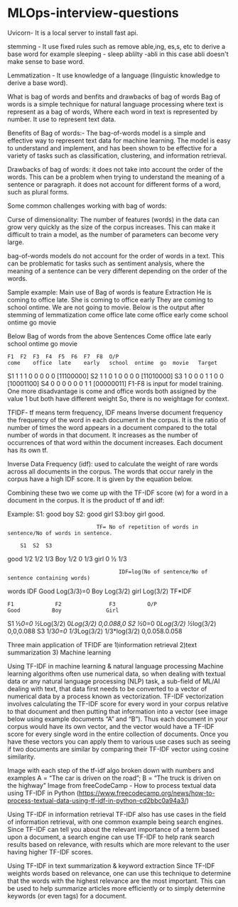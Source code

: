 # MLOps-interview-questions
Uvicorn- It is a local server to install fast api.

stemming - It use fixed rules such as remove able,ing, es,s, etc to derive a base word
   for example sleeping - sleep
               ablilty -abli in this case abli doesn't make sense to base word.
               
Lemmatization - It use knowledge of a language (linguistic knowledge to derive a base word).

What is bag of words and benfits and drawbacks of bag of words
Bag of words is a simple technique for natural language processing where text is represent as a bag of words, Where each word in text is represented by number.
It use to represent text data.

Benefits of Bag of words:-
The bag-of-words model is a simple and effective way to represent text data for machine learning. The model is easy to understand and implement, and has been shown to be effective for a variety of tasks such as classification, clustering, and information retrieval.

Drawbacks of bag of words:
   it does not take into account the order of the words. This can be a problem when trying to understand the meaning of a sentence or paragraph. 
   it does not account for different forms of a word, such as plural forms.
   
Some common challenges working with bag of words:

Curse of dimensionality: The number of features (words) in the data can grow very quickly as the size of the corpus increases. This can make it difficult to train a model, as the number of parameters can become very large.

bag-of-words models do not account for the order of words in a text. This can be problematic for tasks such as sentiment analysis, where the meaning of a sentence can be very different depending on the order of the words.

Sample example:
Main use of Bag of words is feature Extraction
He is coming to office late.
She is coming to office early
They are coming to school ontime.
We are not going to movie.
Below is the output after stemming of lemmatization
come office late
come office early
come school ontime
go movie

Below Bag of words from the above Sentences
Come office late early school ontime go movie

	F1	F2	F3	F4	F5	F6	F7	F8	O/P
	come	office	late	early	school	ontime	go	movie	Target
S1	1	1	1	0	0	0	0	0	[11100000]
S2	1	1	0	1	0	0	0	0	[11010000]
S3	1	0	0	0	1	1	0	0	[10001100]
S4	0	0	0	0	0	0	1	1	[00000011]
F1-F8 is input for model training.
One more disadvantage is come and office words both assigned by the value 1 but both have different weight 
So, there is no weightage for context.

TFIDF-  tf means term frequency, IDF means Inverse document frequency
the frequency of the word in each document in the corpus. It is the ratio of number of times the word appears in a document compared to the total number of words in that document. It increases as the number of occurrences of that word within the document increases. Each document has its own tf.
 
Inverse Data Frequency (idf): used to calculate the weight of rare words across all documents in the corpus. The words that occur rarely in the corpus have a high IDF score. It is given by the equation below.
 
Combining these two we come up with the TF-IDF score (w) for a word in a document in the corpus. It is the product of tf and idf:
  
Example:
S1: good boy
S2: good girl
S3:boy girl good.

                                TF= No of repetition of words in sentence/No of words in sentence.
								
	    S1	S2	S3
good	1/2	1/2	1/3
Boy	    1/2	0	1/3
girl	0	½	1/3

                                       IDF=log(No of sentence/No of sentence containing words)
words	IDF
Good	Log(3/3)=0
Boy	Log(3/2)
girl	Log(3/2)
                                                   TF*IDF
												   
	F1	           F2	            F3	        O/P
	Good	      Boy        	   Girl	
S1	½*0=0	    ½*Log(3/2)	    0*Log(3/2)	    0,0.088,0
S2	½*0=0	    0*Log(3/2)	    ½*log(3/2)	    0,0,0.088
S3	1/3*0=0 	1/3*Log(3/2)	1/3*log(3/2)	0,0.058.0.058


Three main application of TFIDF are
 1)information retrieval
 2)text summarization
 3) Machine learning

Using TF-IDF in machine learning & natural language processing
Machine learning algorithms often use numerical data, so when dealing with textual data or any natural language processing (NLP) task, a sub-field of ML/AI dealing with text, that data first needs to be converted to a vector of numerical data by a process known as vectorization. TF-IDF vectorization involves calculating the TF-IDF score for every word in your corpus relative to that document and then putting that information into a vector (see image below using example documents “A” and “B”). Thus each document in your corpus would have its own vector, and the vector would have a TF-IDF score for every single word in the entire collection of documents. Once you have these vectors you can apply them to various use cases such as seeing if two documents are similar by comparing their TF-IDF vector using cosine similarity.

Image with each step of the tf-idf algo broken down with numbers and examples
A = “The car is driven on the road”; B = “The truck is driven on the highway” Image from freeCodeCamp - How to process textual data using TF-IDF in Python (https://www.freecodecamp.org/news/how-to-process-textual-data-using-tf-idf-in-python-cd2bbc0a94a3/)

Using TF-IDF in information retrieval
TF-IDF also has use cases in the field of information retrieval, with one common example being search engines. Since TF-IDF can tell you about the relevant importance of a term based upon a document, a search engine can use TF-IDF to help rank search results based on relevance, with results which are more relevant to the user having higher TF-IDF scores.

Using TF-IDF in text summarization & keyword extraction
Since TF-IDF weights words based on relevance, one can use this technique to determine that the words with the highest relevance are the most important. This can be used to help summarize articles more efficiently or to simply determine keywords (or even tags) for a document.

